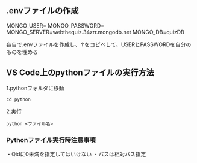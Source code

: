 ## .envファイルの作成

MONGO_USER=
MONGO_PASSWORD=
MONGO_SERVER=webthequiz.34zrr.mongodb.net
MONGO_DB=quizDB

各自で.envファイルを作成し、↑をコピぺして、USERとPASSWORDを自分のものを埋める


## VS Code上のpythonファイルの実行方法
1.pythonフォルダに移動
```
cd python
```
2.実行
```
python <ファイル名>
```

### Pythonファイル実行時注意事項 
・Qidに0未満を指定してはいけない
・パスは相対パス指定

